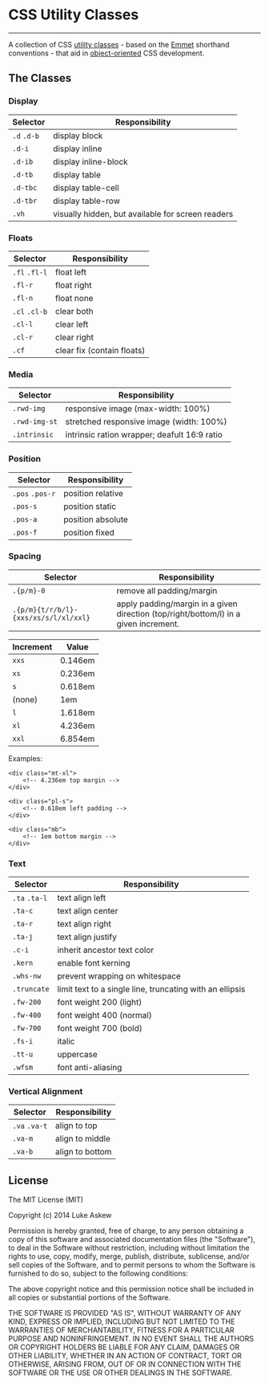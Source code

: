 # CSS Utility Classes
---

A collection of CSS [utility classes](http://davidtheclark.com/on-utility-classes/) - based on the [Emmet](http://emmet.io) shorthand conventions - that aid in [object-oriented](http://appendto.com/2014/04/oocss/) CSS development.


## The Classes

### Display

Selector | Responsibility
--- | ---
`.d` `.d-b`|display block
`.d-i`|display inline
`.d-ib`|display inline-block
`.d-tb`|display table
`.d-tbc`|display table-cell
`.d-tbr`|display table-row
`.vh`| visually hidden, but available for screen readers

### Floats

Selector | Responsibility
--- | ---
`.fl` `.fl-l`|float left
`.fl-r`|float right
`.fl-n`|float none
`.cl` `.cl-b`|clear both
`.cl-l`|clear left
`.cl-r`|clear right
`.cf`|clear fix (contain floats)

### Media

Selector | Responsibility
--- | ---
`.rwd-img`|responsive image (max-width: 100%)
`.rwd-img-st`|stretched responsive image (width: 100%)
`.intrinsic`|intrinsic ration wrapper; deafult 16:9 ratio

### Position

Selector | Responsibility
--- | ---
`.pos` `.pos-r`|position relative
`.pos-s`|position static
`.pos-a`|position absolute
`.pos-f`|position fixed

### Spacing

Selector | Responsibility
--- | ---
`.{p/m}-0`|remove all padding/margin
`.{p/m}{t/r/b/l}-{xxs/xs/s/l/xl/xxl}`|apply padding/margin in a given direction (top/right/bottom/l) in a given increment.

Increment | Value
--- | ---
`xxs`|0.146em
`xs`|0.236em
`s`|0.618em
(none)|1em
`l`|1.618em
`xl`|4.236em
`xxl`|6.854em

Examples:

```markup
<div class="mt-xl">
	<!-- 4.236em top margin -->
</div> 

<div class="pl-s">
	<!-- 0.618em left padding -->
</div> 

<div class="mb">
	<!-- 1em bottom margin -->
</div> 
```



### Text

Selector | Responsibility
--- | ---
`.ta` `.ta-l`|text align left
`.ta-c`|text align center
`.ta-r`|text align right
`.ta-j`|text align justify
`.c-i`|inherit ancestor text color
`.kern`|enable font kerning
`.whs-nw`|prevent wrapping on whitespace
`.truncate`|limit text to a single line, truncating with an ellipsis
`.fw-200`|font weight 200 (light)
`.fw-400`|font weight 400 (normal)
`.fw-700`|font weight 700 (bold)
`.fs-i`|italic
`.tt-u`|uppercase
`.wfsm`|font anti-aliasing

### Vertical Alignment

Selector | Responsibility
--- | ---
`.va` `.va-t`|align to top
`.va-m`|align to middle
`.va-b`|align to bottom

## License

The MIT License (MIT)

Copyright (c) 2014 Luke Askew

Permission is hereby granted, free of charge, to any person obtaining a copy
of this software and associated documentation files (the "Software"), to deal
in the Software without restriction, including without limitation the rights
to use, copy, modify, merge, publish, distribute, sublicense, and/or sell
copies of the Software, and to permit persons to whom the Software is
furnished to do so, subject to the following conditions:

The above copyright notice and this permission notice shall be included in
all copies or substantial portions of the Software.

THE SOFTWARE IS PROVIDED "AS IS", WITHOUT WARRANTY OF ANY KIND, EXPRESS OR
IMPLIED, INCLUDING BUT NOT LIMITED TO THE WARRANTIES OF MERCHANTABILITY,
FITNESS FOR A PARTICULAR PURPOSE AND NONINFRINGEMENT. IN NO EVENT SHALL THE
AUTHORS OR COPYRIGHT HOLDERS BE LIABLE FOR ANY CLAIM, DAMAGES OR OTHER
LIABILITY, WHETHER IN AN ACTION OF CONTRACT, TORT OR OTHERWISE, ARISING FROM,
OUT OF OR IN CONNECTION WITH THE SOFTWARE OR THE USE OR OTHER DEALINGS IN
THE SOFTWARE.